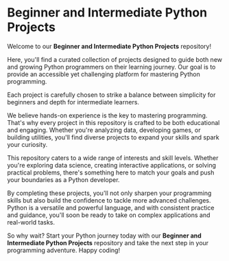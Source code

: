 # Beginner and Intermediate Python Projects  

Welcome to our **Beginner and Intermediate Python Projects** repository!  

Here, you'll find a curated collection of projects designed to guide both new and growing Python programmers on their learning journey. Our goal is to provide an accessible yet challenging platform for mastering Python programming.  

Each project is carefully chosen to strike a balance between simplicity for beginners and depth for intermediate learners.  

We believe hands-on experience is the key to mastering programming. That's why every project in this repository is crafted to be both educational and engaging. Whether you're analyzing data, developing games, or building utilities, you'll find diverse projects to expand your skills and spark your curiosity.  

This repository caters to a wide range of interests and skill levels. Whether you're exploring data science, creating interactive applications, or solving practical problems, there's something here to match your goals and push your boundaries as a Python developer.  

By completing these projects, you'll not only sharpen your programming skills but also build the confidence to tackle more advanced challenges. Python is a versatile and powerful language, and with consistent practice and guidance, you'll soon be ready to take on complex applications and real-world tasks.  

So why wait? Start your Python journey today with our **Beginner and Intermediate Python Projects** repository and take the next step in your programming adventure. Happy coding!  
